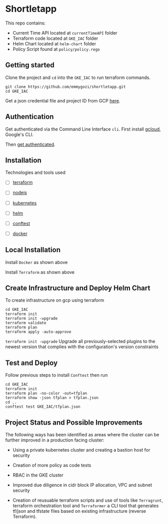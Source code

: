 # Shortletapp

This repo contains:
- Current Time API located at `currentTimeAPI` folder
- Terraform code located at `GKE_IAC` folder
- Helm Chart located at `helm-chart` folder
- Policy Script found at `policy/policy.rego`

## Getting started

Clone the project and `cd` into the `GKE_IAC` to run terraform commands.

```
git clone https://github.com/emmygozi/shortletapp.git
cd GKE_IAC
```

Get a json credential file and project ID from GCP [here](https://developers.google.com/workspace/guides/create-credentials). 

## Authentication

Get authenticated via the Command Line Interface `cli`. First install [gcloud](https://cloud.google.com/sdk/docs/install), Google's CLI.

Then [get authenticated](https://cloud.google.com/docs/authentication/gcloud). 


## Installation

Technologies and tools used

- [ ] [terraform](https://developer.hashicorp.com/terraform/tutorials/aws-get-started/install-cli)

- [ ] [nodejs](https://nodejs.org/en/download/package-manager)

- [ ] [kubernetes](https://kubernetes.io/releases/download/)

- [ ] [helm](https://helm.sh/docs/intro/install/)

- [ ] [conftest](https://www.conftest.dev/install/)

- [ ] [docker](https://www.docker.com/)


## Local Installation

Install `Docker` as shown above

Install `Terraform` as shown above


## Create Infrastructure and Deploy Helm Chart

To create infrastructure on gcp using terraform

```
cd GKE_IAC
terraform init
terraform init -upgrade
terraform validate
terraform plan
terraform apply -auto-approve
```
`terraform init -upgrade` Upgrade all previously-selected plugins to the newest version that complies with the configuration's version constraints


## Test and Deploy

Follow previous steps to install `Conftest` then run

```
cd GKE_IAC
terraform init
terraform plan -no-color -out=tfplan
terraform show -json tfplan > tfplan.json
cd ..
conftest test GKE_IAC/tfplan.json 
```

## Project Status and Possible Improvements

The following ways has been identified as areas where the cluster can be further improved in a production facing cluster:

- Using a private kubernetes cluster and creating a bastion host for security

- Creation of more policy as code tests

- RBAC in the GKE cluster

- Improved due diligence in cidr block IP allocation, VPC and subnet security

- Creation of reusuable terraform scripts and use of tools like `Terragrunt`, terraform orchestration tool and `Terraformer` a CLI tool that generates tf/json and tfstate files based on existing infrastructure (reverse Terraform).


